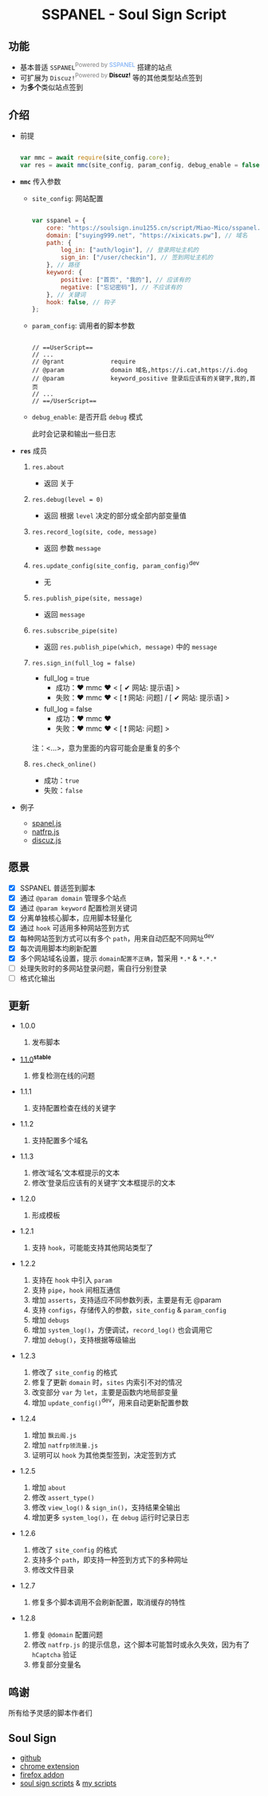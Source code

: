 <div align="center">
	<h1>SSPANEL - Soul Sign Script</h1>
</div>

## 功能

- 基本普适 `SSPANEL`<sup><font color=gray>Powered by </font><font color=#67a1f3>SSPANEL</font></sup> 搭建的站点
- 可扩展为 `Discuz!`<sup><font color=gray>Powered by </font><font color=black>**Discuz!**</font></sup> 等的其他类型站点签到
- 为**多个**类似站点签到

## 介绍

- 前提

    ```javascript

    var mmc = await require(site_config.core);
    var res = await mmc(site_config, param_config, debug_enable = false);
    
    ```
    
- **`mmc`** 传入参数

    - `site_config`: 网站配置

        ```javascript
        
        var sspanel = {
            core: "https://soulsign.inu1255.cn/script/Miao-Mico/sspanel.mmc.js", // 地址
            domain: ["suying999.net", "https://xixicats.pw"], // 域名
            path: {
                log_in: ["auth/login"], // 登录网址主机的
                sign_in: ["/user/checkin"], // 签到网址主机的
            }, // 路径
            keyword: {
                positive: ["首页", "我的"], // 应该有的
                negative: ["忘记密码"], // 不应该有的
            }, // 关键词
            hook: false, // 钩子
        };
        
        ```
        
    - `param_config`: 调用者的脚本参数

        ```
        
        // ==UserScript==
        // ...
        // @grant             require
        // @param             domain 域名,https://i.cat,https://i.dog
        // @param             keyword_positive 登录后应该有的关键字,我的,首页
        // ...
        // ==/UserScript==
        
        ```
        
    - `debug_enable`: 是否开启 `debug` 模式

        此时会记录和输出一些日志

- **`res`** 成员

    1. `res.about`

        - 返回 关于

    2. `res.debug(level = 0)`

        - 返回 根据 `level` 决定的部分或全部内部变量值

    3. `res.record_log(site, code, message)`

        - 返回 参数 `message`

    4. `res.update_config(site_config, param_config)`<sup>dev</sup>

        - 无

    5. `res.publish_pipe(site, message)`

        - 返回  `message`

    6. `res.subscribe_pipe(site)`

        - 返回  `res.publish_pipe(which, message)` 中的 `message`

    7. `res.sign_in(full_log = false)`

        - full_log = true
          - 成功：❤️ mmc ❤️ < [ ✔ 网站: 提示语] >
          - 失败：❤️ mmc ❤️ < [ ❗ 网站: 问题] / [ ✔ 网站: 提示语] >
        - full_log = false
          - 成功：❤️ mmc ❤️ 
          - 失败：❤️ mmc ❤️ < [ ❗ 网站: 问题] >

        注：<...>，意为里面的内容可能会是重复的多个

    8. `res.check_online()`

        - 成功：`true`
        - 失败：`false`

- 例子

  - [spanel.js](/application/sspanel.js)
  - [natfrp.js](/application/natfrp.js)
  - [discuz.js](/application/discuz.js)

## 愿景

- [x] SSPANEL 普适签到脚本
- [x] 通过 `@param domain` 管理多个站点
- [x] 通过 `@param keyword` 配置检测关键词
- [x] 分离单独核心脚本，应用脚本轻量化
- [x] 通过 `hook` 可适用多种网站签到方式
- [x] 每种网站签到方式可以有多个 `path`，用来自动匹配不同网址<sup>dev</sup>
- [x] 每次调用脚本均刷新配置
- [x] 多个网站域名设置，提示 `domain配置不正确`，暂采用 `*.*` & `*.*.*`
- [ ] 处理失败时的多网站登录问题，需自行分别登录
- [ ] 格式化输出

## 更新

- 1.0.0
  
  1. 发布脚本
  
- [1.1.0](https://github.com/Miao-Mico/sspanel.soulsign/tree/267f8a66125afc7ec8a8d6f565e4f4a08347b709)<sup>**stable**</sup>
  
  1. 修复检测在线的问题
  
- 1.1.1
  
  1. 支持配置检查在线的关键字
  
- 1.1.2
  
  1. 支持配置多个域名
  
- 1.1.3
  1. 修改‘域名’文本框提示的文本
  2. 修改‘登录后应该有的关键字’文本框提示的文本
  
- 1.2.0
  
  1. 形成模板
  
- 1.2.1
  
  1. 支持 `hook`，可能能支持其他网站类型了
  
- 1.2.2
  
  1. 支持在 `hook` 中引入 `param`
  2. 支持 `pipe`，`hook` 间相互通信
  3. 增加 `asserts`，支持适应不同参数列表，主要是有无 @param
  4. 支持 `configs`，存储传入的参数，`site_config` & `param_config`
  5. 增加 `debugs`
  6. 增加 `system_log()`，方便调试，`record_log()` 也会调用它
  7. 增加 `debug()`，支持根据等级输出

- 1.2.3
  
  1. 修改了 `site_config` 的格式
  2. 修复了更新 `domain` 时，`sites` 内索引不对的情况
  3. 改变部分 `var` 为 `let`，主要是函数内地局部变量
  4. 增加 `update_config()`<sup>dev</sup>，用来自动更新配置参数
  
- 1.2.4
  1. 增加 `飘云阁.js`
  2. 增加 `natfrp领流量.js`
  3. 证明可以 `hook` 为其他类型签到，决定签到方式

- 1.2.5
  1. 增加 `about`
  2. 修改 `assert_type()`
  3. 修改 `view_log()` & `sign_in()`，支持结果全输出
  4. 增加更多 `system_log()`，在 `debug` 运行时记录日志

- 1.2.6
  1. 修改了 `site_config` 的格式
  2. 支持多个 `path`，即支持一种签到方式下的多种网址
  3. 修改文件目录
  
- 1.2.7
  
  1. 修复多个脚本调用不会刷新配置，取消缓存的特性
  
- 1.2.8
  1. 修复 `@domain` 配置问题
  2. 修改 `natfrp.js` 的提示信息，这个脚本可能暂时或永久失效，因为有了 `hCaptcha` 验证
  3. 修复部分变量名

## 鸣谢

所有给予灵感的脚本作者们

## Soul Sign

- [github](https://github.com/inu1255/soulsign-chrome)
- [chrome extension](https://chrome.google.com/webstore/detail/%E9%AD%82%E7%AD%BE/llbielhggjekmfjikgkcaloghnibafdl?hl=zh-CN)
- [firefox addon](https://addons.mozilla.org/zh-CN/firefox/addon/%E9%AD%82%E7%AD%BE)
- [soul sign scripts](https://soulsign.inu1255.cn) & [my scripts](https://soulsign.inu1255.cn/?uid=1178)
